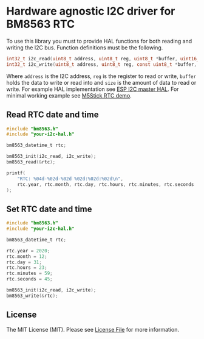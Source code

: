 # Hardware agnostic I2C driver for BM8563 RTC

To use this library you must to provide HAL functions for both reading and writing the I2C bus. Function definitions must be the following.

```c
int32_t i2c_read(uint8_t address, uint8_t reg, uint8_t *buffer, uint16_t size);
int32_t i2c_write(uint8_t address, uint8_t reg, const uint8_t *buffer, uint16_t size);
```

Where `address` is the I2C address, `reg` is the register to read or write, `buffer` holds the data to write or read into and `size` is the amount of data to read or write. For example HAL implementation see [ESP I2C master HAL](https://github.com/tuupola/esp_i2c_hal). For minimal working example see [M5Stick RTC demo](https://github.com/tuupola/esp-examples/tree/master/017-m5stick-rtc).

## Read RTC date and time

```c
#include "bm8563.h"
#include "your-i2c-hal.h"

bm8563_datetime_t rtc;

bm8563_init(i2c_read, i2c_write);
bm8563_read(&rtc);

printf(
    "RTC: %04d-%02d-%02d %02d:%02d:%02d\n",
    rtc.year, rtc.month, rtc.day, rtc.hours, rtc.minutes, rtc.seconds
);
```

## Set RTC date and time

```c
#include "bm8563.h"
#include "your-i2c-hal.h"

bm8563_datetime_t rtc;

rtc.year = 2020;
rtc.month = 12;
rtc.day = 31;
rtc.hours = 23;
rtc.minutes = 59;
rtc.seconds = 45;

bm8563_init(i2c_read, i2c_write);
bm8563_write(&rtc);
```

## License

The MIT License (MIT). Please see [License File](LICENSE.txt) for more information.